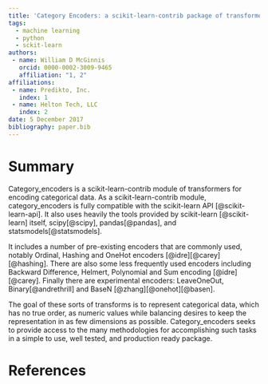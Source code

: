 ```yaml
---
title: 'Category Encoders: a scikit-learn-contrib package of transformers for encoding categorical data'
tags:
  - machine learning
  - python
  - sckit-learn
authors:
 - name: William D McGinnis
   orcid: 0000-0002-3009-9465
   affiliation: "1, 2"
affiliations:
 - name: Predikto, Inc.
   index: 1
 - name: Helton Tech, LLC
   index: 2
date: 5 December 2017
bibliography: paper.bib
---
```


# Summary

Category_encoders is a scikit-learn-contrib module of transformers for encoding categorical data. As a scikit-learn-contrib
module, category_encoders is fully compatible with the scikit-learn API [@scikit-learn-api]. It also uses heavily the tools
provided by scikit-learn [@scikit-learn] itself, scipy[@scipy], pandas[@pandas], and statsmodels[@statsmodels].

It includes a number of pre-existing encoders that are commonly used, notably Ordinal, Hashing and OneHot encoders [@idre][@carey][@hashing]. There are also some
less frequently used encoders including Backward Difference, Helmert, Polynomial and Sum encoding [@idre][@carey]. Finally there are
experimental encoders: LeaveOneOut, Binary[@andrethrill] and BaseN [@zhang][@onehot][@basen].

The goal of these sorts of transforms is to represent categorical data, which has no true order, as numeric values while
balancing desires to keep the representation in as few dimensions as possible.  Category_encoders seeks to provide access
to the many methodologies for accomplishing such tasks in a simple to use, well tested, and production ready package.


# References

